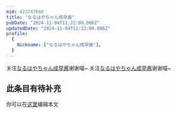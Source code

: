 ```yaml
---
mid: 423747660
title: "なるはやちゃん成早酱"
pubDate: "2024-11-04T11:22:09.006Z"
updatedDate: "2024-11-04T11:22:09.006Z"
profile:
  {
    Nickname: ["なるはやちゃん成早酱"],
  }
---
```


关注[なるはやちゃん成早酱](https://space.bilibili.com/423747660)谢谢喵~ 关注[なるはやちゃん成早酱](https://space.bilibili.com/423747660)谢谢喵~

## 此条目有待补充
你可以在[这里](https://github.com/Yuhanawa/VTuber.ICU-Content/edit/master/v/なるはやちゃん成早酱/index.md)编辑本文
